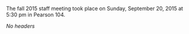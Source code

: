 The fall 2015 staff meeting took place on Sunday, September 20, 2015 at
5:30 pm in Pearson 104.

*No headers*

